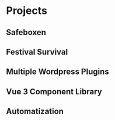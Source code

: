 # Projects

## Safeboxen

## Festival Survival

## Multiple Wordpress Plugins

## Vue 3 Component Library

## Automatization


